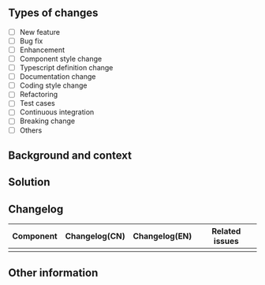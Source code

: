 <!-- Thanks so much for your PR and contribution. -->

<!-- Put an `x` in "[ ]" to check a box) -->

## Types of changes

<!-- What types of changes does this PR introduce -->
<!-- Only support choose one type, if there are multiple types, you can add the `Type` column in the Changelog. -->

- [ ] New feature
- [ ] Bug fix
- [ ] Enhancement
- [ ] Component style change
- [ ] Typescript definition change
- [ ] Documentation change
- [ ] Coding style change
- [ ] Refactoring
- [ ] Test cases
- [ ] Continuous integration
- [ ] Breaking change
- [ ] Others

## Background and context

<!-- Explain what problem does the PR solve -->
<!-- Link to related open issues if applicable -->

## Solution

<!-- Describe how the problem is fixed in detail -->

<!-- Unit tests should be added/updated for bug fixes and new features, if applicable -->
<!-- Please describe how you tested the change. E.g. Creating/updating unit tests or attaching a screenshot of how it works with your change -->

## Changelog

| Component | Changelog(CN) | Changelog(EN) | Related issues |
| --------- | ------------- | ------------- | -------------- |
|           |               |               |                |


## Other information

<!-- Please describe what other information that should be taken care of. E.g. describe the impact if introduce a breaking change -->
